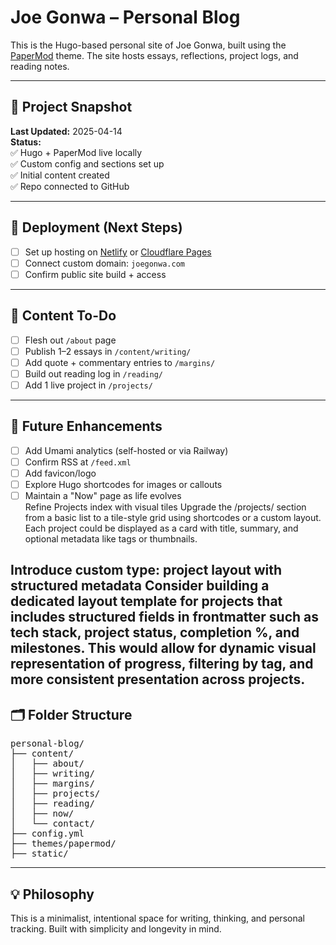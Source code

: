 # Joe Gonwa – Personal Blog

This is the Hugo-based personal site of Joe Gonwa, built using the [PaperMod](https://github.com/adityatelange/hugo-PaperMod) theme. The site hosts essays, reflections, project logs, and reading notes.

---

## 🧭 Project Snapshot

**Last Updated:** 2025-04-14  
**Status:**  
✅ Hugo + PaperMod live locally  
✅ Custom config and sections set up  
✅ Initial content created  
✅ Repo connected to GitHub

---

## 🚀 Deployment (Next Steps)

- [ ] Set up hosting on [Netlify](https://netlify.com) or [Cloudflare Pages](https://pages.cloudflare.com)  
- [ ] Connect custom domain: `joegonwa.com`  
- [ ] Confirm public site build + access  

---

## 📝 Content To-Do

- [ ] Flesh out `/about` page  
- [ ] Publish 1–2 essays in `/content/writing/`  
- [ ] Add quote + commentary entries to `/margins/`  
- [ ] Build out reading log in `/reading/`  
- [ ] Add 1 live project in `/projects/`

---

## 🧰 Future Enhancements

- [ ] Add Umami analytics (self-hosted or via Railway)  
- [ ] Confirm RSS at `/feed.xml`  
- [ ] Add favicon/logo  
- [ ] Explore Hugo shortcodes for images or callouts  
- [ ] Maintain a "Now" page as life evolves  
Refine Projects index with visual tiles
Upgrade the /projects/ section from a basic list to a tile-style grid using shortcodes or a custom layout. Each project could be displayed as a card with title, summary, and optional metadata like tags or thumbnails.

 Introduce custom type: project layout with structured metadata
Consider building a dedicated layout template for projects that includes structured fields in frontmatter such as tech stack, project status, completion %, and milestones. This would allow for dynamic visual representation of progress, filtering by tag, and more consistent presentation across projects.
---

## 🗂 Folder Structure

<pre>
personal-blog/
├── content/
│   ├── about/
│   ├── writing/
│   ├── margins/
│   ├── projects/
│   ├── reading/
│   ├── now/
│   └── contact/
├── config.yml
├── themes/papermod/
├── static/
</pre>

---

## 💡 Philosophy

This is a minimalist, intentional space for writing, thinking, and personal tracking. Built with simplicity and longevity in mind.
